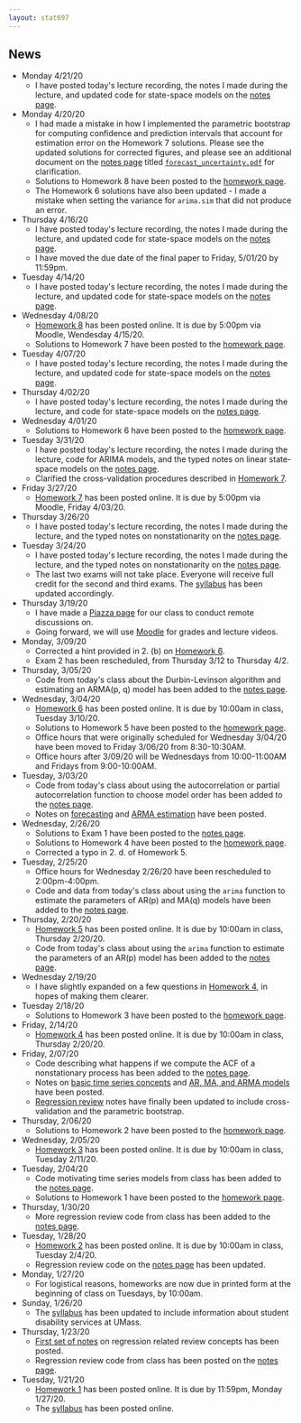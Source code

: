 ```yaml
---
layout: stat697
---
```


News
-------
* Monday 4/21/20
  - I have posted today's lecture recording, the notes I made during the lecture, and updated code for state-space models on the [notes page](https://maryclare.github.io/stat697/notes).
* Monday 4/20/20
  - I had made a mistake in how I implemented the parametric bootstrap for computing confidence and prediction intervals that account for estimation error on the Homework 7 solutions. Please see the updated solutions for corrected figures, and please see an additional document on the [notes page](https://maryclare.github.io/stat697/notes) titled [`forecast_uncertainty.pdf`](https://maryclare.github.io/stat697/content/notes/forecast_uncertainty.pdf) for clarification.
  - Solutions to Homework 8 have been posted to the [homework page](https://maryclare.github.io/stat697/homework).
  - The Homework 6 solutions have also been updated - I made a mistake when setting the variance for `arima.sim` that did not produce an error.
* Thursday 4/16/20
  - I have posted today's lecture recording, the notes I made during the lecture, and updated code for state-space models on the [notes page](https://maryclare.github.io/stat697/notes).
  - I have moved the due date of the final paper to Friday, 5/01/20 by 11:59pm.
* Tuesday 4/14/20
  - I have posted today's lecture recording, the notes I made during the lecture, and updated code for state-space models on the [notes page](https://maryclare.github.io/stat697/notes).
* Wednesday 4/08/20
  - [Homework 8](https://maryclare.github.io/stat697/content/homework/hw_8.pdf) has been posted online. It is due by 5:00pm via Moodle, Wendesday 4/15/20.
  - Solutions to Homework 7 have been posted to the [homework page](https://maryclare.github.io/stat697/homework).
* Tuesday 4/07/20
  - I have posted today's lecture recording, the notes I made during the lecture, and updated code for state-space models on the [notes page](https://maryclare.github.io/stat697/notes).
* Thursday 4/02/20
  - I have posted today's lecture recording, the notes I made during the lecture, and code for state-space models on the [notes page](https://maryclare.github.io/stat697/notes).
* Wednesday 4/01/20
  - Solutions to Homework 6 have been posted to the [homework page](https://maryclare.github.io/stat697/homework).
* Tuesday 3/31/20
  - I have posted today's lecture recording, the notes I made during the lecture, code for ARIMA models, and the typed notes on linear state-space models on the [notes page](https://maryclare.github.io/stat697/notes).
  - Clarified the cross-validation procedures described in [Homework 7](https://maryclare.github.io/stat697/content/homework/hw_7.pdf).
* Friday 3/27/20
  - [Homework 7](https://maryclare.github.io/stat697/content/homework/hw_7.pdf) has been posted online. It is due by 5:00pm via Moodle, Friday 4/03/20.
* Thursday 3/26/20
  - I have posted today's lecture recording, the notes I made during the lecture, and the typed notes on nonstationarity on the [notes page](https://maryclare.github.io/stat697/notes).
* Tuesday 3/24/20
  - I have posted today's lecture recording, the notes I made during the lecture, and the typed notes on nonstationarity on the [notes page](https://maryclare.github.io/stat697/notes).
  - The last two exams will not take place. Everyone will receive full credit for the second and third exams. The [syllabus](https://maryclare.github.io/stat697/content/syllabus_697_spring2020.pdf) has been updated accordingly.
* Thursday 3/19/20
  - I have made a [Piazza page](https://piazza.com/umass/spring2020/stat697/home) for our class to conduct remote discussions on.
  - Going forward, we will use [Moodle](https://moodle.umass.edu) for grades and lecture videos.
* Monday, 3/09/20
  - Corrected a hint provided in 2. (b) on [Homework 6](https://maryclare.github.io/stat697/content/homework/hw_6.pdf).
  - Exam 2 has been rescheduled, from Thursday 3/12 to Thursday 4/2.
* Thursday, 3/05/20
  - Code from today's class about the Durbin-Levinson algorithm and estimating an ARMA(p, q) model has been added to the  [notes page](https://maryclare.github.io/stat697/notes).
* Wednesday, 3/04/20
  - [Homework 6](https://maryclare.github.io/stat697/content/homework/hw_6.pdf) has been posted online. It is due by 10:00am in class, Tuesday 3/10/20.
  - Solutions to Homework 5 have been posted to the [homework page](https://maryclare.github.io/stat697/homework).
  - Office hours that were originally scheduled for Wednesday 3/04/20 have been moved to Friday 3/06/20 from 8:30-10:30AM.
  - Office hours after 3/09/20 will be Wednesdays from 10:00-11:00AM and Fridays from 9:00-10:00AM.
* Tuesday, 3/03/20
  - Code from today's class about using the autocorrelation or partial autocorrelation function to choose model order has been added to the  [notes page](https://maryclare.github.io/stat697/notes).
  - Notes on [forecasting](https://maryclare.github.io/stat697/content/notes/notes_4.pdf) and [ARMA estimation](https://maryclare.github.io/stat697/content/notes/notes_5.pdf) have been posted.
* Wednesday, 2/26/20
  - Solutions to Exam 1 have been posted to the [notes page](https://maryclare.github.io/stat697/notes).
  - Solutions to Homework 4 have been posted to the [homework page](https://maryclare.github.io/stat697/homework).
  - Corrected a typo in 2. d. of Homework 5.
* Tuesday, 2/25/20
  - Office hours for Wednesday 2/26/20 have been rescheduled to 2:00pm-4:00pm.
  - Code and data from today's class about using the `arima` function to estimate the parameters of AR(p) and MA(q) models have been added to the  [notes page](https://maryclare.github.io/stat697/notes).
* Thursday, 2/20/20
  - [Homework 5](https://maryclare.github.io/stat697/content/homework/hw_5.pdf) has been posted online. It is due by 10:00am in class, Thursday 2/20/20.
  - Code from today's class about using the `arima` function to estimate the parameters of an AR(p) model has been added to the  [notes page](https://maryclare.github.io/stat697/notes).
* Wednesday 2/19/20
  - I have slightly expanded on a few questions in [Homework 4](https://maryclare.github.io/stat697/content/homework/hw_4.pdf), in hopes of making them clearer.
* Tuesday 2/18/20
  - Solutions to Homework 3 have been posted to the [homework page](https://maryclare.github.io/stat697/homework).
* Friday, 2/14/20
  - [Homework 4](https://maryclare.github.io/stat697/content/homework/hw_4.pdf) has been posted online. It is due by 10:00am in class, Thursday 2/20/20.
* Friday, 2/07/20
    - Code describing what happens if we compute the ACF of a nonstationary process has been added to the  [notes page](https://maryclare.github.io/stat697/notes).
    - Notes on [basic time series concepts](https://maryclare.github.io/stat697/content/notes/notes_2.pdf) and [AR, MA, and ARMA models](https://maryclare.github.io/stat697/content/notes/notes_3.pdf) have been posted.
    - [Regression review](https://maryclare.github.io/stat697/content/notes/notes_1.pdf) notes have finally been updated to include cross-validation and the parametric bootstrap.
* Thursday, 2/06/20
  - Solutions to Homework 2 have been posted to the [homework page](https://maryclare.github.io/stat697/homework).
* Wednesday, 2/05/20
  - [Homework 3](https://maryclare.github.io/stat697/content/homework/hw_3.pdf) has been posted online. It is due by 10:00am in class, Tuesday 2/11/20.
* Tuesday, 2/04/20
  - Code motivating time series models from class has been added to the [notes page](https://maryclare.github.io/stat697/notes).
  - Solutions to Homework 1 have been posted to the [homework page](https://maryclare.github.io/stat697/homework).
* Thursday, 1/30/20
  - More regression review code from class has been added to the [notes page](https://maryclare.github.io/stat697/notes).
* Tuesday, 1/28/20
  - [Homework 2](https://maryclare.github.io/stat697/content/homework/hw_2.pdf) has been posted online. It is due by 10:00am in class, Tuesday 2/4/20.
  - Regression review code on the [notes page](https://maryclare.github.io/stat697/notes) has been updated.
* Monday, 1/27/20
  - For logistical reasons, homeworks are now due in printed form at the beginning of class on Tuesdays, by 10:00am.
* Sunday, 1/26/20
  - The [syllabus](https://maryclare.github.io/stat697/content/syllabus_697_spring2020.pdf) has been updated to include information about student disability services at UMass.
* Thursday, 1/23/20
    - [First set of notes](https://maryclare.github.io/stat697/content/notes/notes_1.pdf) on regression related review concepts has been posted. 
    - Regression review code from class has been posted on the [notes page](https://maryclare.github.io/stat697/notes).
* Tuesday, 1/21/20
    - [Homework 1](https://maryclare.github.io/stat697/content/homework/hw_1.pdf) has been posted online. It is due by 11:59pm, Monday 1/27/20.
    - The [syllabus](https://maryclare.github.io/stat697/content/syllabus_697_spring2020.pdf) has been posted online.